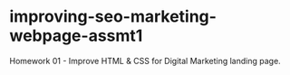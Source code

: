 # improving-seo-marketing-webpage-assmt1
Homework 01 - Improve HTML &amp; CSS for Digital Marketing landing page.
